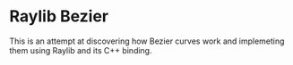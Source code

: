# Raylib Bezier
This is an attempt at discovering how Bezier curves work and implemeting them using Raylib and its C++ binding.